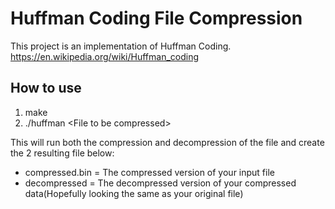 
# Huffman Coding File Compression

This project is an implementation of Huffman Coding.
https://en.wikipedia.org/wiki/Huffman_coding

## How to use

1. make
2. ./huffman &lt;File to be compressed&gt;

This will run both the compression and decompression of the file and create the 2 resulting file below:

* compressed.bin = The compressed version of your input file
* decompressed   = The decompressed version of your compressed data(Hopefully looking the same as your original file)


